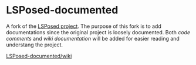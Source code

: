 # LSPosed-documented  
A fork of the [LSPosed project](https://github.com/LSPosed). The purpose of this fork is to add documentations since the original project is loosely documented. Both _code comments_ and _wiki documentation_ will be added for easier reading and understang the project.  


[LSPosed-documented/wiki](https://github.com/viki3d/LSPosed-documented/wiki)  

